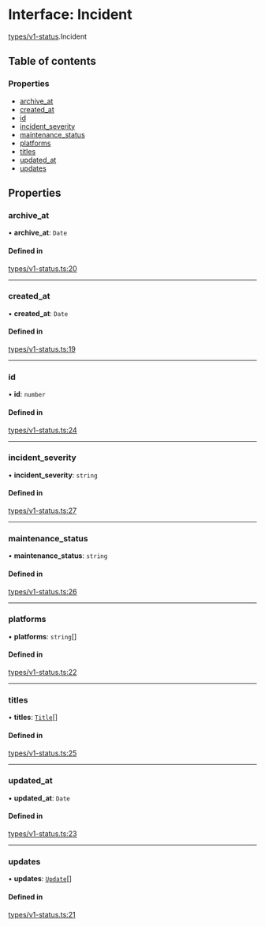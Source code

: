 # Interface: Incident

[types/v1-status](../modules/types_v1_status.md).Incident

## Table of contents

### Properties

- [archive\_at](types_v1_status.Incident.md#archive_at)
- [created\_at](types_v1_status.Incident.md#created_at)
- [id](types_v1_status.Incident.md#id)
- [incident\_severity](types_v1_status.Incident.md#incident_severity)
- [maintenance\_status](types_v1_status.Incident.md#maintenance_status)
- [platforms](types_v1_status.Incident.md#platforms)
- [titles](types_v1_status.Incident.md#titles)
- [updated\_at](types_v1_status.Incident.md#updated_at)
- [updates](types_v1_status.Incident.md#updates)

## Properties

### archive\_at

• **archive\_at**: `Date`

#### Defined in

[types/v1-status.ts:20](https://github.com/jameslinimk/unofficial-valorant-api/blob/2dbdb4a/package/src/types/v1-status.ts#L20)

___

### created\_at

• **created\_at**: `Date`

#### Defined in

[types/v1-status.ts:19](https://github.com/jameslinimk/unofficial-valorant-api/blob/2dbdb4a/package/src/types/v1-status.ts#L19)

___

### id

• **id**: `number`

#### Defined in

[types/v1-status.ts:24](https://github.com/jameslinimk/unofficial-valorant-api/blob/2dbdb4a/package/src/types/v1-status.ts#L24)

___

### incident\_severity

• **incident\_severity**: `string`

#### Defined in

[types/v1-status.ts:27](https://github.com/jameslinimk/unofficial-valorant-api/blob/2dbdb4a/package/src/types/v1-status.ts#L27)

___

### maintenance\_status

• **maintenance\_status**: `string`

#### Defined in

[types/v1-status.ts:26](https://github.com/jameslinimk/unofficial-valorant-api/blob/2dbdb4a/package/src/types/v1-status.ts#L26)

___

### platforms

• **platforms**: `string`[]

#### Defined in

[types/v1-status.ts:22](https://github.com/jameslinimk/unofficial-valorant-api/blob/2dbdb4a/package/src/types/v1-status.ts#L22)

___

### titles

• **titles**: [`Title`](types_v1_status.Title.md)[]

#### Defined in

[types/v1-status.ts:25](https://github.com/jameslinimk/unofficial-valorant-api/blob/2dbdb4a/package/src/types/v1-status.ts#L25)

___

### updated\_at

• **updated\_at**: `Date`

#### Defined in

[types/v1-status.ts:23](https://github.com/jameslinimk/unofficial-valorant-api/blob/2dbdb4a/package/src/types/v1-status.ts#L23)

___

### updates

• **updates**: [`Update`](types_v1_status.Update.md)[]

#### Defined in

[types/v1-status.ts:21](https://github.com/jameslinimk/unofficial-valorant-api/blob/2dbdb4a/package/src/types/v1-status.ts#L21)

